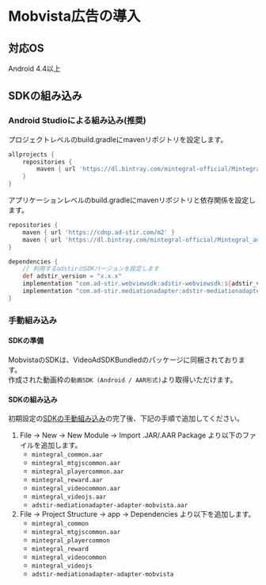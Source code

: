 # Mobvista広告の導入

## 対応OS

Android 4.4以上

## SDKの組み込み

### Android Studioによる組み込み(推奨)
プロジェクトレベルのbuild.gradleにmavenリポジトリを設定します。

```groovy hl_lines="1 2 4 5"
allprojects {
    repositories {
        maven { url 'https://dl.bintray.com/mintegral-official/Mintegral_ad_SDK_Android' } // mintegral
    }
}
```

アプリケーションレベルのbuild.gradleにmavenリポジトリと依存関係を設定します。

```groovy hl_lines="5 6 7 11"
repositories {
    maven { url 'https://cdnp.ad-stir.com/m2' }
    maven { url 'https://dl.bintray.com/mintegral-official/Mintegral_ad_SDK_Android' } // mobvista
}

dependencies {
    // 利用するadstirのSDKバージョンを設定します
    def adstir_version = "x.x.x" 
    implementation "com.ad-stir.webviewsdk:adstir-webviewsdk:${adstir_version}"
    implementation "com.ad-stir.mediationadapter:adstir-mediationadapter-mobvista:${adstir_version}"
}
```

### 手動組み込み
#### SDKの準備
MobvistaのSDKは、VideoAdSDKBundledのパッケージに同梱されております。  
作成された動画枠の`動画SDK (Android / AAR形式)`より取得いただけます。

#### SDKの組み込み
初期設定の[SDKの手動組み込み](../init/manual_integration.md)の完了後、下記の手順で追加してください。

1. File -> New -> New Module -> Import .JAR/.AAR Package より以下のファイルを追加します。
    * `mintegral_common.aar`
    * `mintegral_mtgjscommon.aar`
    * `mintegral_playercommon.aar`
    * `mintegral_reward.aar`
    * `mintegral_videocommon.aar`
    * `mintegral_videojs.aar`
    * `adstir-mediationadapter-adapter-mobvista.aar`
1. File -> Project Structure -> app -> Dependencies より以下を追加します。
    * `mintegral_common`
    * `mintegral_mtgjscommon.aar`
    * `mintegral_playercommon`
    * `mintegral_reward`
    * `mintegral_videocommon`
    * `mintegral_videojs`
    * `adstir-mediationadapter-adapter-mobvista`
